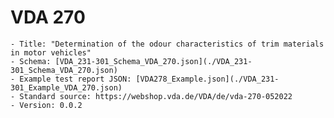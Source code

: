 # VDA 270
    - Title: "Determination of the odour characteristics of trim materials in motor vehicles"
    - Schema: [VDA_231-301_Schema_VDA_270.json](./VDA_231-301_Schema_VDA_270.json)
    - Example test report JSON: [VDA278_Example.json](./VDA_231-301_Example_VDA_270.json)
    - Standard source: https://webshop.vda.de/VDA/de/vda-270-052022
    - Version: 0.0.2
